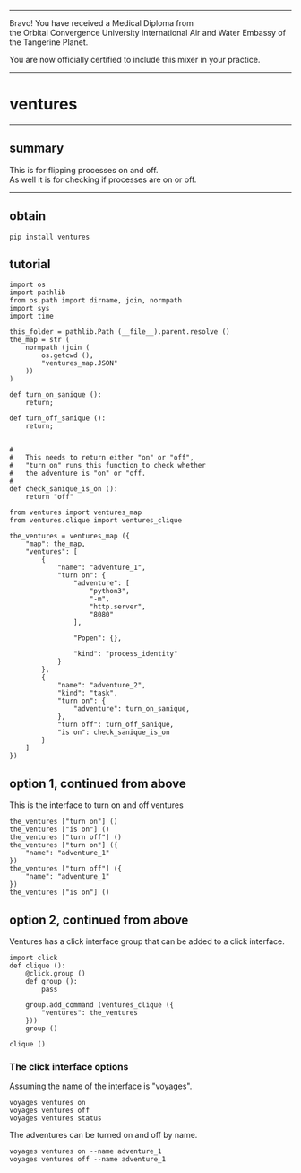 




******

Bravo!  You have received a Medical Diploma from   
the Orbital Convergence University International Air and Water Embassy of the Tangerine Planet.  

You are now officially certified to include this mixer in your practice.

******


# ventures

---

## summary
This is for flipping processes on and off.   
As well it is for checking if processes are on or off.   
		
---		
		
## obtain
```
pip install ventures
```

## tutorial
```
import os
import pathlib
from os.path import dirname, join, normpath
import sys
import time

this_folder = pathlib.Path (__file__).parent.resolve ()
the_map = str (
	normpath (join (
		os.getcwd (), 
		"ventures_map.JSON"
	))
)

def turn_on_sanique ():
	return;
	
def turn_off_sanique ():
	return;
	
	
#
#	This needs to return either "on" or "off",
#	"turn on" runs this function to check whether
#	the adventure is "on" or "off.
#
def check_sanique_is_on ():
	return "off"

from ventures import ventures_map
from ventures.clique import ventures_clique

the_ventures = ventures_map ({
	"map": the_map,
	"ventures": [
		{
			"name": "adventure_1",
			"turn on": {
				"adventure": [ 
					"python3",
					"-m",
					"http.server",
					"8080"
				],
				
				"Popen": {},
				
				"kind": "process_identity"
			}
		},
		{
			"name": "adventure_2",
			"kind": "task",
			"turn on": {
				"adventure": turn_on_sanique,
			},
			"turn off": turn_off_sanique,
			"is on": check_sanique_is_on
		}
	]
})
```

## option 1, continued from above
This is the interface to turn on and off ventures
```
the_ventures ["turn on"] ()
the_ventures ["is on"] ()
the_ventures ["turn off"] ()
the_ventures ["turn on"] ({
	"name": "adventure_1"
})
the_ventures ["turn off"] ({
	"name": "adventure_1"
})
the_ventures ["is on"] ()
```

## option 2, continued from above
Ventures has a click interface group that can be 
added to a click interface.
```
import click	
def clique ():
	@click.group ()
	def group ():
		pass

	group.add_command (ventures_clique ({
		"ventures": the_ventures
	}))
	group ()
	
clique ()
```

### The click interface options
Assuming the name of the interface is "voyages".   
```
voyages ventures on
voyages ventures off
voyages ventures status
```

The adventures can be turned on and off by name.   
```
voyages ventures on --name adventure_1
voyages ventures off --name adventure_1
```
